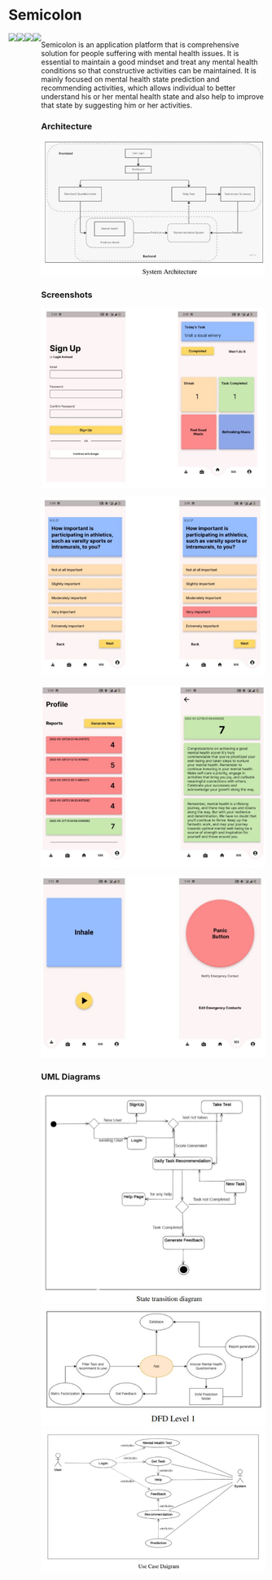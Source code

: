 # Semicolon

<di style='display: flex;'>
<img src='https://firebase.google.com/static/downloads/brand-guidelines/PNG/logo-built_white.png' style='width: 80px'/>
<img src='https://static.djangoproject.com/img/logos/django-logo-negative.png'style='width: 80px'/>
<img src='https://cdn.webo.digital/uploads/2022/05/What-Is-Twilio-scaled.jpg'style='width: 80px'/>
<img src='https://storage.googleapis.com/cms-storage-bucket/c823e53b3a1a7b0d36a9.png' style='width: 80px'/>
  <div/>

Semicolon is an application platform that is comprehensive solution for people suffering with mental health issues. It is essential to maintain a good mindset and treat any mental health conditions so that constructive activities can be maintained. It is mainly focused on mental health state prediction and recommending activities, which allows individual to better understand his or her mental health state and also help to improve that state by suggesting him or her activities.
### Architecture
![system architecture](https://raw.githubusercontent.com/teshank2137/semicolon.md/master/assets/system.jpg)

###  Screenshots
![enter image description here](https://raw.githubusercontent.com/teshank2137/semicolon.md/master/assets/ss1.jpg)

![enter image description here](https://raw.githubusercontent.com/teshank2137/semicolon.md/master/assets/ss2.jpg)

![enter image description here](https://raw.githubusercontent.com/teshank2137/semicolon.md/master/assets/ss3.jpg)

![enter image description here](https://raw.githubusercontent.com/teshank2137/semicolon.md/master/assets/ss4.jpg)

### UML Diagrams
![enter image description here](https://raw.githubusercontent.com/teshank2137/semicolon.md/master/assets/state.jpg)
![enter image description here](https://raw.githubusercontent.com/teshank2137/semicolon.md/master/assets/dfd.jpg)
![enter image description here](https://raw.githubusercontent.com/teshank2137/semicolon.md/master/assets/usecase.jpg)

